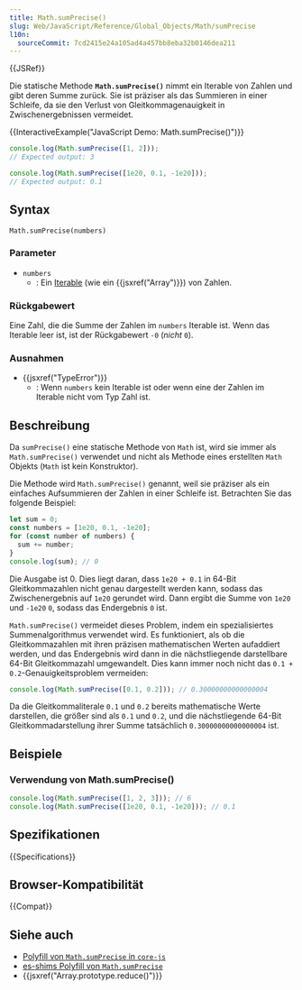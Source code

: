 ```yaml
---
title: Math.sumPrecise()
slug: Web/JavaScript/Reference/Global_Objects/Math/sumPrecise
l10n:
  sourceCommit: 7cd2415e24a105ad4a457bb8eba32b0146dea211
---
```


{{JSRef}}

Die statische Methode **`Math.sumPrecise()`** nimmt ein Iterable von Zahlen und gibt deren Summe zurück. Sie ist präziser als das Summieren in einer Schleife, da sie den Verlust von Gleitkommagenauigkeit in Zwischenergebnissen vermeidet.

{{InteractiveExample("JavaScript Demo: Math.sumPrecise()")}}

```js interactive-example
console.log(Math.sumPrecise([1, 2]));
// Expected output: 3

console.log(Math.sumPrecise([1e20, 0.1, -1e20]));
// Expected output: 0.1
```

## Syntax

```js-nolint
Math.sumPrecise(numbers)
```

### Parameter

- `numbers`
  - : Ein [Iterable](/de/docs/Web/JavaScript/Reference/Iteration_protocols#the_iterable_protocol) (wie ein {{jsxref("Array")}}) von Zahlen.

### Rückgabewert

Eine Zahl, die die Summe der Zahlen im `numbers` Iterable ist. Wenn das Iterable leer ist, ist der Rückgabewert `-0` (_nicht_ `0`).

### Ausnahmen

- {{jsxref("TypeError")}}
  - : Wenn `numbers` kein Iterable ist oder wenn eine der Zahlen im Iterable nicht vom Typ Zahl ist.

## Beschreibung

Da `sumPrecise()` eine statische Methode von `Math` ist, wird sie immer als `Math.sumPrecise()` verwendet und nicht als Methode eines erstellten `Math` Objekts (`Math` ist kein Konstruktor).

Die Methode wird `Math.sumPrecise()` genannt, weil sie präziser als ein einfaches Aufsummieren der Zahlen in einer Schleife ist. Betrachten Sie das folgende Beispiel:

```js
let sum = 0;
const numbers = [1e20, 0.1, -1e20];
for (const number of numbers) {
  sum += number;
}
console.log(sum); // 0
```

Die Ausgabe ist 0. Dies liegt daran, dass `1e20 + 0.1` in 64-Bit Gleitkommazahlen nicht genau dargestellt werden kann, sodass das Zwischenergebnis auf `1e20` gerundet wird. Dann ergibt die Summe von `1e20` und `-1e20` `0`, sodass das Endergebnis `0` ist.

`Math.sumPrecise()` vermeidet dieses Problem, indem ein spezialisiertes Summenalgorithmus verwendet wird. Es funktioniert, als ob die Gleitkommazahlen mit ihren präzisen mathematischen Werten aufaddiert werden, und das Endergebnis wird dann in die nächstliegende darstellbare 64-Bit Gleitkommazahl umgewandelt. Dies kann immer noch nicht das `0.1 + 0.2`-Genauigkeitsproblem vermeiden:

```js
console.log(Math.sumPrecise([0.1, 0.2])); // 0.30000000000000004
```

Da die Gleitkommaliterale `0.1` und `0.2` bereits mathematische Werte darstellen, die größer sind als `0.1` und `0.2`, und die nächstliegende 64-Bit Gleitkommadarstellung ihrer Summe tatsächlich `0.30000000000000004` ist.

## Beispiele

### Verwendung von Math.sumPrecise()

```js
console.log(Math.sumPrecise([1, 2, 3])); // 6
console.log(Math.sumPrecise([1e20, 0.1, -1e20])); // 0.1
```

## Spezifikationen

{{Specifications}}

## Browser-Kompatibilität

{{Compat}}

## Siehe auch

- [Polyfill von `Math.sumPrecise` in `core-js`](https://github.com/zloirock/core-js#mathsumprecise)
- [es-shims Polyfill von `Math.sumPrecise`](https://www.npmjs.com/package/math.sumprecise)
- {{jsxref("Array.prototype.reduce()")}}

